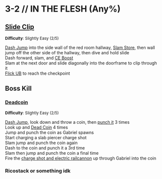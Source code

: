 # 3-2 // IN THE FLESH (Any%)


## [Slide Clip](https://youtu.be/34pancli8jU)
<font size="2">
    <b>Difficulty</b>: Slightly Easy (2/5)
</font>

[Dash Jump](/speedrun-tech.md#dash-jump) into the side wall of the red room hallway, [Slam Store](/speedrun-tech.md#slam-store), then wall jump off the other side of the hallway, then dive and hold slide <br/>
Dash forward, slam, and [CE Boost](/speedrun-tech.md#ce-boost-core-eject-boost) <br/>
Slam at the next door and slide diagonally into the doorframe to clip through it <br/>
[Flick UB](/speedrun-tech.md#flick-ub) to reach the checkpoint<br/>


## Boss Kill

### [Deadcoin](https://youtu.be/MSDlRIudFZ8)
<font size="2">
    <b>Difficulty</b>: Slightly Easy (2/5)
</font>

[Dash Jump](/speedrun-tech.md#dash-jump), look down and throw a coin, then [punch it](/speedrun-tech.md#coin-punch) 3 times <br/>
Look up and [Dead Coin](/speedrun-tech.md#dead-coins) 4 times <br/>
Jump and punch the coin as Gabriel spawns <br/>
Start charging a slab piercer charge shot <br/>
Slam jump and punch the coin again <br/>
Dash to the coin and punch it a 3rd time <br/>
Slam then jump and punch the coin a final time <br/>
Fire the [charge shot and electric railcannon](/speedrun-tech.md#ricostacks) up through Gabriel into the coin <br/>

### Ricostack or something idk
